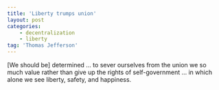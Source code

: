 ```yaml
---
title: 'Liberty trumps union'
layout: post
categories:
    - decentralization
    - liberty
tag: 'Thomas Jefferson'
---
```


\[We should be\] determined … to sever ourselves from the union we so much value rather than give up the rights of self-government … in which alone we see liberty, safety, and happiness.